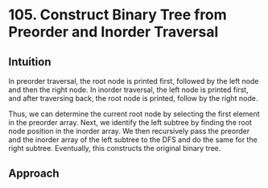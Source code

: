 # 105. Construct Binary Tree from Preorder and Inorder Traversal

## Intuition
In preorder traversal, the root node is printed first, followed by the left node and then the right node.
In inorder traversal, the left node is printed first, and after traversing back, the root node is printed, follow by the right node.

Thus, we can determine the current root node by selecting the first element in the preorder array.
Next, we identify the left subtree by finding the root node position in the inorder array.
We then recursively pass the preorder and the inorder array of the left subtree to the DFS and do the same for the right subtree. Eventually, this constructs the original binary tree.

## Approach